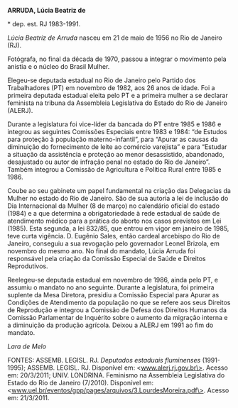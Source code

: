 **ARRUDA, Lúcia Beatriz de**

\* dep. est. RJ 1983-1991.

*Lúcia Beatriz de Arruda* nasceu em 21 de maio de 1956 no Rio de Janeiro
(RJ).

Fotógrafa, no final da década de 1970, passou a integrar o movimento
pela anistia e o núcleo do Brasil Mulher.

Elegeu-se deputada estadual no Rio de Janeiro pelo Partido dos
Trabalhadores (PT) em novembro de 1982, aos 26 anos de idade. Foi a
primeira deputada estadual eleita pelo PT e a primeira mulher a se
declarar feminista na tribuna da Assembleia Legislativa do Estado do Rio
de Janeiro (ALERJ).

Durante a legislatura foi vice-líder da bancada do PT entre 1985 e 1986
e integrou as seguintes Comissões Especiais entre 1983 e 1984: “de
Estudos para proteção à população materno-infantil”, para “Apurar as
causas da diminuição do fornecimento de leite ao comércio varejista” e
para “Estudar a situação da assistência e proteção ao menor
desassistido, abandonado, desajustado ou autor de infração penal no
estado do Rio de Janeiro”. Também integrou a Comissão de Agricultura e
Política Rural entre 1985 e 1986.

Coube ao seu gabinete um papel fundamental na criação das Delegacias da
Mulher no estado do Rio de Janeiro. São de sua autoria a lei de inclusão
do Dia Internacional da Mulher (8 de março) no calendário oficial do
estado (1984) e a que determina a obrigatoriedade à rede estadual de
saúde de atendimento médico para a prática do aborto nos casos previstos
em Lei (1985). Esta segunda, a lei 832/85, que entrou em vigor em
janeiro de 1985, teve curta vigência. D. Eugênio Sales, então cardeal
arcebispo do Rio de Janeiro, conseguiu a sua revogação pelo governador
Leonel Brizola, em novembro do mesmo ano. No final do mandato, Lúcia
Arruda foi responsável pela criação da Comissão Especial de Saúde e
Direitos Reprodutivos.

Reelegeu-se deputada estadual em novembro de 1986, ainda pelo PT, e
assumiu o mandato no ano seguinte. Durante a legislatura, foi primeira
suplente da Mesa Diretora, presidiu a Comissão Especial para Apurar as
Condições de Atendimento da população no que se refere aos seus Direitos
de Reprodução e integrou a Comissão de Defesa dos Direitos Humanos da
Comissão Parlamentar de Inquérito sobre o aumento da migração interna e
a diminuição da produção agrícola. Deixou a ALERJ em 1991 ao fim do
mandato.

*Lara de Melo*

FONTES: ASSEMB. LEGISL. RJ. *Deputados estaduais fluminenses*
(1991-1995); ASSEMB. LEGISL. RJ. Disponível em: \<www.alerj.rj.gov.br\>.
Acesso em: 20/3/2011; UNIV. LONDRINA. Feminismo na Assembleia
Legislativa do Estado do Rio de Janeiro (7/2010). Disponível em:
\<www.uel.br/eventos/gpp/pages/arquivos/3.LourdesMoreira.pdf\>. Acesso
em: 21/3/2011.
